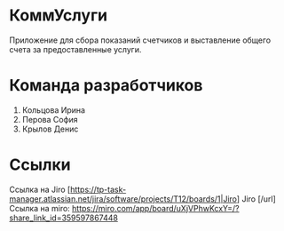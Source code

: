 # КоммУслуги
Приложение для сбора показаний счетчиков и выставление общего счета за предоставленные услуги.
# Команда разработчиков
1. Кольцова Ирина
2. Перова София
3. Крылов Денис
# Ссылки
Ссылка на Jiro [https://tp-task-manager.atlassian.net/jira/software/projects/T12/boards/1|Jiro] Jiro [/url]
Ссылка на miro: https://miro.com/app/board/uXjVPhwKcxY=/?share_link_id=359597867448
